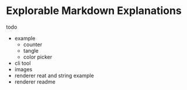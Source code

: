 # Explorable Markdown Explanations

todo
- example
	- counter
	- tangle
	- color picker
- cli tool
- images
- renderer reat and string example
- renderer readme